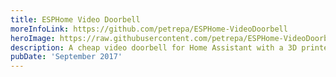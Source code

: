 ```yaml
---
title: ESPHome Video Doorbell
moreInfoLink: https://github.com/petrepa/ESPHome-VideoDoorbell
heroImage: https://raw.githubusercontent.com/petrepa/ESPHome-VideoDoorbell/master/Images/finished.jpg
description: A cheap video doorbell for Home Assistant with a 3D printed casing to monitor our front door when we have guests coming over.
pubDate: 'September 2017'
---
```


